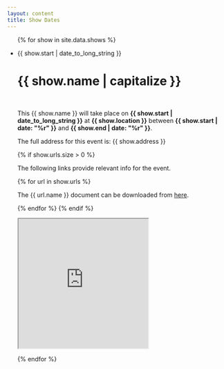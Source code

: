 ```yaml
---
layout: content
title: Show Dates
---
```


<ul class="news">
    {% for show in site.data.shows %}
    <li>
        <div class="date"><p><span>{{ show.start | date_to_long_string }}</span></p></div>
        <h1>{{ show.name | capitalize }}</h1>
        <p>&nbsp;</p>
<p>This {{ show.name }} will take place on <b>{{ show.start | date_to_long_string }}</b> at <b>{{ show.location }}</b> between <b>{{ show.start | date: "%r" }}</b> and <b>{{ show.end | date: "%r" }}</b>.</p>
        <p>The full address for this event is: {{ show.address }}</p>
        {% if show.urls.size > 0 %}
        <p>The following links provide relevant info for the event.</p>
        {% for url in  show.urls %}
            <p>The {{ url.name }} document can be downloaded from <a href="{{ url.url }}">here</a>.</p>
        {% endfor %}
        {% endif %}
        <p>
            <iframe width="300" height="300"
                    src="https://maps.google.com/maps?q={{ show.latitude }},{{ show.longitude }}{%raw%}&{%endraw%}hl=es;z=14{%raw%}&{%endraw%}amp;output=embed"></iframe>
        </p>
    </li>
    {% endfor %}
</ul>

